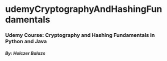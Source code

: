 # udemyCryptographyAndHashingFundamentals
### Udemy Course: Cryptography and Hashing Fundamentals in Python and Java
##### By: Holczer Balazs
